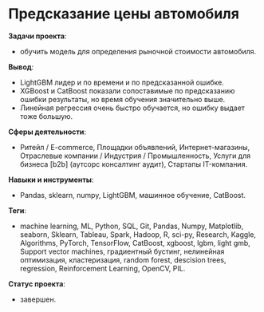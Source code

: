 # Предсказание цены автомобиля
__Задачи проекта__: 
* обучить модель для определения рыночной стоимости автомобиля.

__Вывод__: 
* LightGBM лидер и по времени и по предсказанной ошибке.
* XGBoost и CatBoost показали сопоставимые по предсказанию ошибки результаты, но время обучения значительно выше.
* Линейная регрессия очень быстро обучается, но ошибку выдает тоже большую.

__Сферы деятельности__: 
* Ритейл / E-commerce, Площадки объявлений, Интернет-магазины, Отраслевые компании / Индустрия / Промышленность, Услуги для бизнеса [b2b] (аутсорс консалтинг аудит), Стартапы IT-компания.

__Навыки и инструменты__:
* Pandas, sklearn, numpy, LightGBM, машинное обучение, CatBoost.

__Теги__:
* machine learning, ML, Python, SQL, Git, Pandas, Numpy, Matplotlib, seaborn, Sklearn, Tableau, Spark, Hadoop, R, sci-py, Research, Kaggle, Algorithms, PyTorch, TensorFlow, CatBoost, xgboost, lgbm, light gmb, Support vector machines, градиентный бустинг, нелинейная оптимизация, кластеризация, random forest, descision trees,  regression,  Reinforcement Learning, OpenCV, PIL.

__Статус проекта__: 
* завершен.
